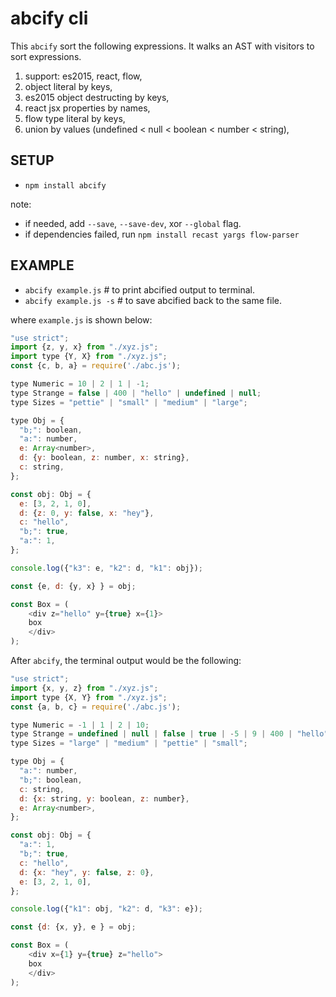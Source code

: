 # abcify cli

This `abcify` sort the following expressions. It walks an AST with visitors to sort expressions.
1. support: es2015, react, flow,
2. object literal by keys,
3. es2015 object destructing by keys,
4. react jsx properties by names,
5. flow type literal by keys, 
6. union by values (undefined < null < boolean < number < string),

## SETUP

* `npm install abcify`

note:
- if needed, add `--save`, `--save-dev`, xor `--global` flag.
- if dependencies failed, run `npm install recast yargs flow-parser`

## EXAMPLE

* `abcify example.js` # to print abcified output to terminal.
* `abcify example.js -s` # to save abcified back to the same file.

where `example.js` is shown below:

```javascript
"use strict";
import {z, y, x} from "./xyz.js";
import type {Y, X} from "./xyz.js";
const {c, b, a} = require('./abc.js');

type Numeric = 10 | 2 | 1 | -1;
type Strange = false | 400 | "hello" | undefined | null;
type Sizes = "pettie" | "small" | "medium" | "large";

type Obj = {
  "b;": boolean,
  "a:": number,
  e: Array<number>,
  d: {y: boolean, z: number, x: string},
  c: string,
};

const obj: Obj = {
  e: [3, 2, 1, 0],
  d: {z: 0, y: false, x: "hey"},
  c: "hello",
  "b;": true,
  "a:": 1,
};

console.log({"k3": e, "k2": d, "k1": obj});

const {e, d: {y, x} } = obj;

const Box = (
    <div z="hello" y={true} x={1}>
    box
    </div>
);
```

After `abcify`, the terminal output would be the following:

```javascript
"use strict";
import {x, y, z} from "./xyz.js";
import type {X, Y} from "./xyz.js";
const {a, b, c} = require('./abc.js');

type Numeric = -1 | 1 | 2 | 10;
type Strange = undefined | null | false | true | -5 | 9 | 400 | "hello" | "yes";
type Sizes = "large" | "medium" | "pettie" | "small";

type Obj = {
  "a:": number,
  "b;": boolean,
  c: string,
  d: {x: string, y: boolean, z: number},
  e: Array<number>,
};

const obj: Obj = {
  "a:": 1,
  "b;": true,
  c: "hello",
  d: {x: "hey", y: false, z: 0},
  e: [3, 2, 1, 0],
};

console.log({"k1": obj, "k2": d, "k3": e});

const {d: {x, y}, e } = obj;

const Box = (
    <div x={1} y={true} z="hello">
    box
    </div>
);
```
